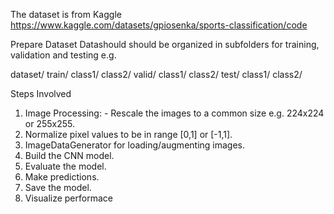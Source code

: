 The dataset is from Kaggle
https://www.kaggle.com/datasets/gpiosenka/sports-classification/code


Prepare Dataset
Datashould should be organized in subfolders for training, validation and testing e.g. 

dataset/
    train/
        class1/
        class2/
    valid/
        class1/
        class2/
    test/
        class1/
        class2/


Steps Involved
1. Image Processing: - Rescale the images to a common size e.g. 224x224 or 255x255.
2. Normalize pixel values to be in range [0,1] or [-1,1].
3. ImageDataGenerator for loading/augmenting images. 
3. Build the CNN model. 
4. Evaluate the model. 
5. Make predictions. 
6. Save the model.
7. Visualize performace

